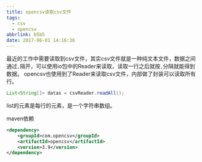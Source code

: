 ```yaml
---
title: opencsv读取csv文件
tags:
  - csv
  - opencsv
abbrlink: b5b5
date: 2017-06-01 14:16:36
---
```


最近的工作中需要读取到csv文件，其实csv文件就是一种纯文本文件，数据之间通过`,`隔开，可以使用io包中的Reader来读取，读取一行之后就按`,`分隔就能得到数据。
opencsv也使用到了Reader来读取csv文件，内部做了封装可以读取所有行。
```java
List<String[]> datas = csvReader.readAll();
```
list的元素是每行的元素，是一个字符串数组。

maven依赖
```xml
<dependency>
    <groupId>com.opencsv</groupId>
    <artifactId>opencsv</artifactId>
    <version>3.9</version>
</dependency>
```
